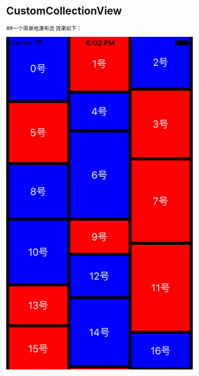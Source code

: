 # CustomCollectionView
##一个简单地瀑布流
效果如下：

![效果](https://github.com/cuitengtai/CustomCollectionView/blob/master/%E6%95%88%E6%9E%9C.png)

